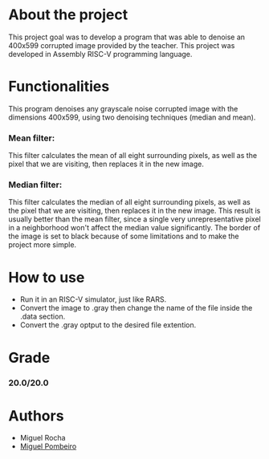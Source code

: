 # About the project
This project goal was to develop a program that was able to denoise an 400x599 corrupted image provided by the teacher.
This project was developed in Assembly RISC-V programming language.

# Functionalities
This program denoises any grayscale noise corrupted image with the dimensions 400x599, using two denoising techniques (median and mean).
### Mean filter:
This filter calculates the mean of all eight surrounding pixels, as well as the pixel that we are visiting, then replaces it in the new image.
### Median filter:
This filter calculates the median of all eight surrounding pixels, as well as the pixel that we are visiting, then replaces it in the new image.
This result is usually better than the mean filter, since a single very unrepresentative pixel in a neighborhood won't affect the median value significantly.
The border of the image is set to black because of some limitations and to make the project more simple.
# How to use
- Run it in an RISC-V simulator, just like RARS.
- Convert the image to .gray then change the name of the file inside the .data section.
- Convert the .gray optput to the desired file extention.
# Grade
### 20.0/20.0
# Authors
- Miguel Rocha
- [Miguel Pombeiro](https://github.com/MiguelPombeiro)

